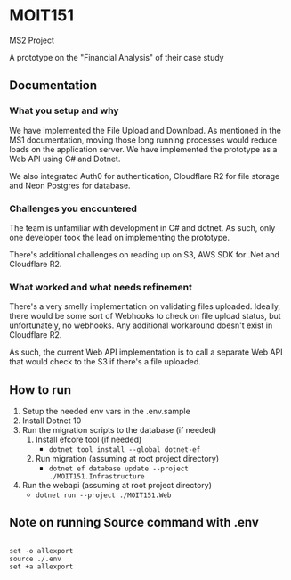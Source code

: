 ﻿# MOIT151

MS2 Project 

A prototype on the "Financial Analysis" of their case study

## Documentation
### What you setup and why
We have implemented the File Upload and Download. As mentioned in the MS1 documentation, moving those long running 
processes would reduce loads on the application server. We have implemented the prototype as a Web API using C# and 
Dotnet. 

We also integrated Auth0 for authentication, Cloudflare R2 for file storage and Neon Postgres for database.

### Challenges you encountered
The team is unfamiliar with development in C# and dotnet. As such, only one developer took the lead on implementing the 
prototype.

There's additional challenges on reading up on S3, AWS SDK for .Net and Cloudflare R2.

### What worked and what needs refinement
There's a very smelly implementation on validating files uploaded. Ideally, there would be some sort of Webhooks to
check on file upload status, but unfortunately, no webhooks. Any additional workaround doesn't exist in Cloudflare R2. 

As such, the current Web API implementation is to call a separate Web API that would check to the S3 if there's a file 
uploaded.


## How to run
1. Setup the needed env vars in the .env.sample
2. Install Dotnet 10
3. Run the migration scripts to the database (if needed)
   1. Install efcore tool (if needed) 
      - <code>dotnet tool install --global dotnet-ef</code>
   2. Run migration (assuming at root project directory)
      - <code>dotnet ef database update --project ./MOIT151.Infrastructure</code>
4. Run the webapi (assuming at root project directory)
   - <code>dotnet run --project ./MOIT151.Web</code>

## Note on running Source command with .env
<code>
set -o allexport
source ./.env
set +a allexport
</code>